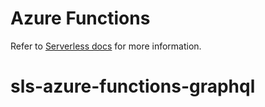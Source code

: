 # Azure Functions

Refer to [Serverless docs](https://serverless.com/framework/docs/providers/azure/guide/intro/) for more information.
# sls-azure-functions-graphql
